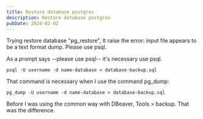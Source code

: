 ```yaml
---
title: Restore database postgres
description: Restore database postgres
pubDate: 2024-02-02
---
```


Trying restore database "pg_restore", It raise the error: input file
appears to be a text format dump. Please use psql. 

As a prompt says --please use psql-- it's necessary use psql.

    psql -U username -d name-database < database-backup.sql

That command is necessary when I use the command pg_dump: 

    pg_dump -U username -d name-database > database-backup.sql

Before I was using the common way with DBeaver, Tools > backup. That was the difference.